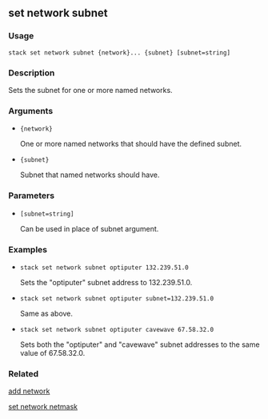 ## set network subnet

### Usage

`stack set network subnet {network}... {subnet} [subnet=string]`

### Description

Sets the subnet for one or more named networks.

### Arguments

* `{network}`

   One or more named networks that should have the defined subnet.

* `{subnet}`

   Subnet that named networks should have.


### Parameters
* `[subnet=string]`

   Can be used in place of subnet argument.

### Examples

* `stack set network subnet optiputer 132.239.51.0`

   Sets the "optiputer" subnet address to 132.239.51.0.

* `stack set network subnet optiputer subnet=132.239.51.0`

   Same as above.

* `stack set network subnet optiputer cavewave 67.58.32.0`

   Sets both the "optiputer" and "cavewave" subnet addresses to the
	same value of 67.58.32.0.


### Related
[add network](add-network)

[set network netmask](set-network-netmask)


